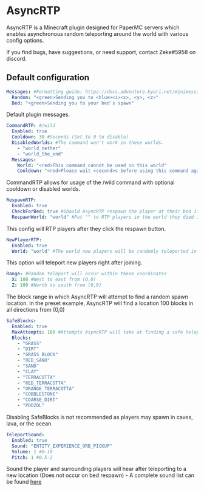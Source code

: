 # AsyncRTP
AsyncRTP is a Minecraft plugin designed for PaperMC servers which enables asynchronous random teleporting around the world with various config options.

If you find bugs, have suggestions, or need support, contact Zeke#5958 on discord.

## Default configuration
```yml
Messages: #Formatting guide: https://docs.adventure.kyori.net/minimessage/
  Random: "<green>Sending you to <blue><i><x>, <y>, <z>"
  Bed: "<green>Sending you to your bed's spawn"
```
Default plugin messages.
```yml
CommandRTP: #/wild
  Enabled: true
  Cooldown: 30 #Seconds (Set to 0 to disable)
  DisabledWorlds: #The command won't work in these worlds.
    - "world_nether"
    - "world_the_end"
  Messages:
    World: "<red>This command cannot be used in this world"
    Cooldown: "<red>Please wait <second>s before using this command again"
```
CommandRTP allows for usage of the /wild command with optional cooldown or disabled worlds.
```yml
RespawnRTP:
  Enabled: true
  CheckForBed: true #Should AsyncRTP respawn the player at their bed if they have one?
  RespawnWorld: "world" #Put "" to RTP players in the world they died in.
```
This config will RTP players after they click the respawn button.
```yml
NewPlayerRTP:
  Enabled: true
  World: "world" #The world new players will be randomly teleported in
```
This option will teleport new players right after joining.
```yml
Range: #Random teleport will occur within these coordinates
  X: 100 #West to east from (0,0)
  Z: 100 #North to south from (0,0)
```
The block range in which AsyncRTP will attempt to find a random spawn location. In the preset example, AsyncRTP will find a location 100 blocks in all directions from (0,0)
```yml
SafeBlocks:
  Enabled: true
  MaxAttempts: 100 #Attempts AsyncRTP will take at finding a safe teleport location before cancelling.
  Blocks:
    - "GRASS"
    - "DIRT"
    - "GRASS_BLOCK"
    - "RED_SAND"
    - "SAND"
    - "CLAY"
    - "TERRACOTTA"
    - "RED_TERRACOTTA"
    - "ORANGE_TERRACOTTA"
    - "COBBLESTONE"
    - "COARSE_DIRT"
    - "PODZOL"
```
Disabling SafeBlocks is not recommended as players may spawn in caves, lava, or the ocean.
```yml
TeleportSound:
  Enabled: true
  Sound: "ENTITY_EXPERIENCE_ORB_PICKUP"
  Volume: 1 #0-10
  Pitch: 1 #0.5-2
```
Sound the player and surrounding players will hear after teleporting to a new location (Does not occur on bed respawn) - A complete sound list can be found [here](https://www.digminecraft.com/lists/sound_list_pc.php)
